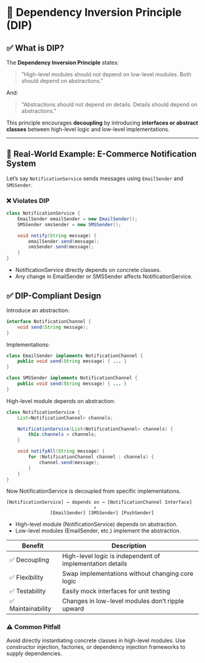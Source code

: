 # 🔄 Dependency Inversion Principle (DIP)

## ✅ What is DIP?

The **Dependency Inversion Principle** states:

> "High-level modules should not depend on low-level modules. Both should depend on abstractions."

And:

> "Abstractions should not depend on details. Details should depend on abstractions."

This principle encourages **decoupling** by introducing **interfaces or abstract classes** between high-level logic and low-level implementations.

---

## 🛒 Real-World Example: E-Commerce Notification System

Let’s say `NotificationService` sends messages using `EmailSender` and `SMSSender`.

### ❌ Violates DIP

```java
class NotificationService {
    EmailSender emailSender = new EmailSender();
    SMSSender smsSender = new SMSSender();

    void notify(String message) {
        emailSender.send(message);
        smsSender.send(message);
    }
}
```
- NotificationService directly depends on concrete classes.
- Any change in EmailSender or SMSSender affects NotificationService.

## ✅ DIP-Compliant Design
Introduce an abstraction:
```java
interface NotificationChannel {
    void send(String message);
}
```
Implementations:
```java
class EmailSender implements NotificationChannel {
    public void send(String message) { ... }
}

class SMSSender implements NotificationChannel {
    public void send(String message) { ... }
}
```
High-level module depends on abstraction:
```java
class NotificationService {
    List<NotificationChannel> channels;

    NotificationService(List<NotificationChannel> channels) {
        this.channels = channels;
    }

    void notifyAll(String message) {
        for (NotificationChannel channel : channels) {
            channel.send(message);
        }
    }
}
```
Now NotificationService is decoupled from specific implementations.

```plaintext
[NotificationService] → depends on → [NotificationChannel Interface]
                                ↑
                [EmailSender] [SMSSender] [PushSender]
```
- High-level module (NotificationService) depends on abstraction.
- Low-level modules (EmailSender, etc.) implement the abstraction.

| Benefit | Description |
|---|---|
| ✅ Decoupling | High-level logic is independent of implementation details |
| ✅ Flexibility | Swap implementations without changing core logic |
| ✅ Testability | Easily mock interfaces for unit testing |
| ✅ Maintainability | Changes in low-level modules don’t ripple upward |
### ⚠️ Common Pitfall
Avoid directly instantiating concrete classes in high-level modules. Use constructor injection, factories, or dependency injection frameworks to supply dependencies.